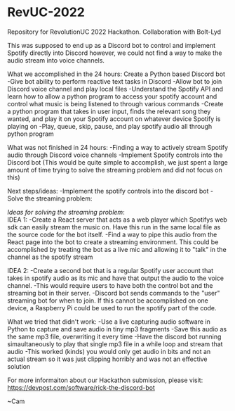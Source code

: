 # RevUC-2022
Repository for RevolutionUC 2022 Hackathon. Collaboration with Bolt-Lyd


This was supposed to end up as a Discord bot to control and implement Spotify directly into Discord however, we could not find a way to make the audio stream into voice channels.

What we accomplished in the 24 hours:
Create a Python based Discord bot
-Give bot ability to perform reactive text tasks in Discord
-Allow bot to join Discord voice channel and play local files
-Understand the Spotify API and learn how to allow a python program to access your spotify account and control what music is being listened to through various commands
-Create a python program that takes in user input, finds the relevant song they wanted, and play it on your Spotify account on whatever device Spotify is playing on
-Play, queue, skip, pause, and play spotify audio all through python program

What was not finished in 24 hours:
-Finding a way to actively stream Spotify audio through Discord voice channels
-Implement Spotify controls into the Discord bot (This would be quite simple to accomplish, we just spent a large amount of time trying to solve the streaming problem and did not focus on this)
 
Next steps/ideas:
-Implement the spotify controls into the discord bot
-Solve the streaming problem:
  
*Ideas for solving the streaming problem*:    
IDEA 1:
-Create a React server that acts as a web player which Spotifys web sdk can easily stream the music on. Have this run in the same local file as the source code for the bot itself.
-Find a way to pipe this audio from the React page into the bot to create a streaming environment. This could be accomplished by treating the bot as a live mic and allowing it to "talk" in the channel as the spotify stream
    
IDEA 2:
-Create a second bot that is a regular Spotify user account that takes in spotify audio as its mic and have that output the audio to the voice channel.
-This would require users to have both the control bot and the streaming bot in their server.
-Discord bot sends commands to the "user" streaming bot for when to join. If this cannot be accomplished on one device, a Raspberry Pi could be used to run the spotify part of the code.
 
What we tried that didn't work:
-Use a live capturing audio software in Python to capture and save audio in tiny mp3 fragments
-Save this audio as the same mp3 file, overwriting it every time
-Have the discord bot running simaultaneously to play that single mp3 file in a while loop and stream that audio
-This worked (kinds) you would only get audio in bits and not an actual stream so it was just clipping horribly and was not an effective solution

For more informaiton about our Hackathon submission, please visit: https://devpost.com/software/rick-the-discord-bot

  ~Cam
